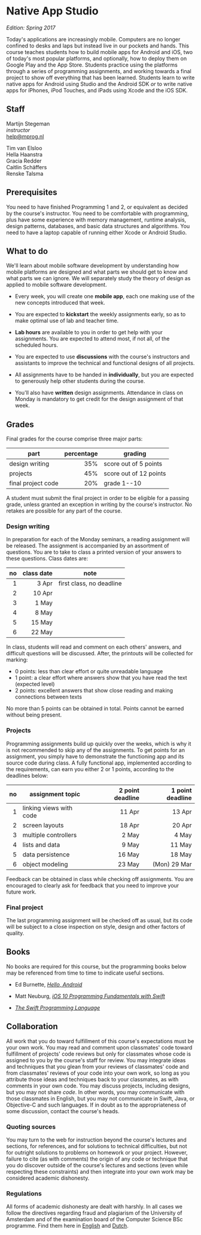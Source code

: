 # Native App Studio

*Edition: Spring 2017*

Today's applications are increasingly mobile. Computers are no longer confined
to desks and laps but instead live in our pockets and hands. This course
teaches students how to build mobile apps for Android and iOS, two of today's
most popular platforms, and optionally, how to deploy them on Google Play and
the App Store. Students practice using the platforms through a series of
programming assignments, and working towards a final project to show off
everything that has been learned. Students learn to write native apps for
Android using Studio and the Android SDK *or* to write native apps for iPhones,
iPod Touches, and iPads using Xcode and the iOS SDK.

## Staff

Martijn Stegeman  
*instructor*  
<help@mprog.nl>

Tim van Elsloo  
Hella Haanstra  
Gracia Redder  
Caitlin Schäffers  
Renske Talsma

## Prerequisites

You need to have finished Programming 1 and 2, or equivalent as decided by the
course's instructor. You need to be comfortable with programming, plus have
some experience with memory management, runtime analysis, design patterns,
databases, and basic data structures and algorithms. You need to have a laptop
capable of running either Xcode or Android Studio.

## What to do

We'll learn about mobile software development by understanding how mobile platforms are designed and what parts we should get to know and what parts we can ignore. We will separately study the theory of design as applied to mobile software development.

- Every week, you will create one **mobile app**, each one making use of the new concepts introduced that week.

- You are expected to **kickstart** the weekly assignments early, so as to make optimal use of lab and teacher time.

- **Lab hours** are available to you in order to get help with your assignments. You are expected to attend most, if not all, of the scheduled hours.

- You are expected to use **discussions** with the course's instructors and assistants to improve the technical and functional designs of all projects.

- All assignments have to be handed in **individually**, but you are expected to generously help other students during the course. 

- You'll also have **written** design assignments. Attendance in class on Monday is mandatory to get credit for the design assignment of that week.

## Grades

Final grades for the course comprise three major parts:

| part               | percentage | grading                |  
| ------------------ | ---------: | ---------------------- |  
| design writing     |        35% | score out of 5 points  |  
| projects           |        45% | score out of 12 points |  
| final project code |        20% | grade 1--10            |  

A student must submit the final project in order to be eligible for a passing grade, unless granted
an exception in writing by the course's instructor. No retakes are possible for any part of the
course.

### Design writing

In preparation for each of the Monday seminars, a reading assignment will be released. The assignment is accompanied by an assortment of questions. You are to take to class a printed version of your answers to these questions. Class dates are:

| no | class date | note                     |  
| -: | ---------: | ------------------------ |  
|  1 |      3 Apr | first class, no deadline |  
|  2 |     10 Apr |                          |  
|  3 |      1 May |                          |  
|  4 |      8 May |                          |  
|  5 |     15 May |                          |  
|  6 |     22 May |                          |  

In class, students will read and comment on each others' answers, and difficult questions will be discussed. After, the printouts will be collected for marking:

- 0 points: less than clear effort or quite unreadable language
- 1 point: a clear effort where answers show that you have read the text (expected level)
- 2 points: excellent answers that show close reading and making connections between texts

No more than 5 points can be obtained in total. Points cannot be earned without being present.

### Projects

Programming assignments build up quickly over the weeks, which is why it is not recommended to skip any of the assignments. To get points for an assignment, you simply have to demonstrate the functioning app and its source code during class. A fully functional app, implemented according to the requirements, can earn you either 2 or 1 points, according to the deadlines below:

| no | assignment topic        | 2 point deadline | 1 point deadline |  
| -: | ----------------------- | ---------------: | ---------------: |  
|  1 | linking views with code |           11 Apr |           13 Apr |  
|  2 | screen layouts          |           18 Apr |           20 Apr |  
|  3 | multiple controllers    |            2 May |            4 May |  
|  4 | lists and data          |            9 May |           11 May |  
|  5 | data persistence        |           16 May |           18 May |  
|  6 | object modeling         |           23 May |    (Mon)  29 Mar |  

Feedback can be obtained in class while checking off assignments. You are encouraged to clearly ask for feedback that you need to improve your future work.

### Final project

The last programming assignment will be checked off as usual, but its code will be subject to a close inspection on style, design and other factors of quality.

## Books

No books are required for this course, but the programming books below may be referenced from time to time to indicate useful sections.

- Ed Burnette, [*Hello, Android*](https://pragprog.com/book/eband4/hello-android)

- Matt Neuburg, [*iOS 10 Programming Fundamentals with Swift*](http://shop.oreilly.com/product/0636920055211.do)

- [*The Swift Programming Language*](https://itunes.apple.com/us/book/swift-programming-language/id881256329?mt=11)

## Collaboration

All work that you do toward fulfillment of this course's expectations must be
your own work. You may read and comment upon classmates' code toward
fulfillment of projects' code reviews but only for classmates whose code is
assigned to you by the course's staff for review. You may integrate ideas and
techniques that you glean from your reviews of classmates' code and from
classmates' reviews of your code into your own work, so long as you attribute
those ideas and techniques back to your classmates, as with comments in your
own code. You may discuss projects, including designs, but you may not share
*code*. In other words, you may communicate with those classmates in English,
but you may not communicate in Swift, Java, or Objective-C and such languages.
If in doubt as to the appropriateness of some discussion, contact the course's
heads.

### Quoting sources

You may turn to the web for instruction beyond the course's lectures and
sections, for references, and for solutions to technical difficulties, but not
for outright solutions to problems on homework or your project. However,
failure to cite (as with comments) the origin of any code or technique that you
do discover outside of the course's lectures and sections (even while
respecting these constraints) and then integrate into your own work may be
considered academic dishonesty.

### Regulations

All forms of academic dishonesty are dealt with harshly. In all cases we follow
the directives regarding fraud and plagiarism of the University of Amsterdam
and of the examination board of the Computer Science BSc programme. Find them
here in [English] and [Dutch].

[Dutch]: http://student.uva.nl/az/a-z-lijst/a-z-lijst/content/folder/fraude-plagiaat-en-bronvermelding/plagiaat-en-fraude.html
[English]: http://student.uva.nl/en/az/a-z/a-z/content/folder/plagiarism-and-fraud/plagiarism-and-fraud.html
